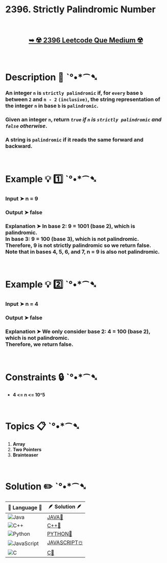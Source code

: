 # 2396. Strictly Palindromic Number

</br>

<h2 align="center"> 

<a href="https://leetcode.com/problems/strictly-palindromic-number/description/"><strong>➥ ☢️ 2396 Leetcode Que Medium ☢️ </strong></a>
</h2>

</br>

# Description 📜 ˋ°•*⁀➷

### An integer `n` is `strictly palindromic` if, for `every` base `b` between `2` and `n - 2` `(inclusive)`, the string representation of the integer `n` in base `b` is `palindromic`.

### Given an integer `n`, return *`true` if `n` is `strictly palindromic` and `false` otherwise*.

### A string is `palindromic` if it reads the same forward and backward.



</br>

# Example 💡 1️⃣ ˋ°•*⁀➷

  ### Input  ➤ n = 9 

  ### Output  ➤ false

  ### Explanation ➤ In base 2: 9 = 1001 (base 2), which is palindromic. </br> In base 3: 9 = 100 (base 3), which is not palindromic. </br> Therefore, 9 is not strictly palindromic so we return false. </br> Note that in bases 4, 5, 6, and 7, n = 9 is also not palindromic.

</br>

# Example 💡 2️⃣ ˋ°•*⁀➷

  ### Input  ➤ n = 4

  ### Output  ➤ false

  ### Explanation ➤ We only consider base 2: 4 = 100 (base 2), which is not palindromic. </br> Therefore, we return false.

</br>

# Constraints 🔒 ˋ°•*⁀➷

- **4 <= n <= 10^5**

</br>

# Topics 📋 ˋ°•*⁀➷

1. **Array**
2. **Two Pointers**
3. **Brainteaser**


</br>

# Solution ✏️ ˋ°•*⁀➷

| 📒 Language 📒  | 🪶 Solution 🪶 |
| ------------- | ------------- |
|  ![Java](https://img.shields.io/badge/java-%23ED8B00.svg?style=for-the-badge&logo=openjdk&logoColor=white)  | [JAVA🍁](https://github.com/Prakhar-002/LEETCODE/blob/main/%F0%9F%8E%AD%20LEVEL%20wise%20que%20with%20solution%20%F0%9F%8E%AF/%E2%98%A2%EF%B8%8F%20Medium%202396.%20Strictly%20Palindromic%20Number%20%E2%98%83%EF%B8%8F%20%F0%9F%8D%81%20%F0%9F%8D%B0%20%F0%9F%8E%B2%20%F0%9F%92%96/%F0%9F%8D%81JAVA_2396_StrictlyPalindromicNumber.java) |
|  ![C++](https://img.shields.io/badge/c++-%2300599C.svg?style=for-the-badge&logo=c%2B%2B&logoColor=white)  | [C++🎲](https://github.com/Prakhar-002/LEETCODE/blob/main/%F0%9F%8E%AD%20LEVEL%20wise%20que%20with%20solution%20%F0%9F%8E%AF/%E2%98%A2%EF%B8%8F%20Medium%202396.%20Strictly%20Palindromic%20Number%20%E2%98%83%EF%B8%8F%20%F0%9F%8D%81%20%F0%9F%8D%B0%20%F0%9F%8E%B2%20%F0%9F%92%96/%F0%9F%8E%B2CPP_2396_StrictlyPalindromicNumber.cpp)  |
|  ![Python](https://img.shields.io/badge/python-3670A0?style=for-the-badge&logo=python&logoColor=ffdd54)    | [PYTHON🍰](https://github.com/Prakhar-002/LEETCODE/blob/main/%F0%9F%8E%AD%20LEVEL%20wise%20que%20with%20solution%20%F0%9F%8E%AF/%E2%98%A2%EF%B8%8F%20Medium%202396.%20Strictly%20Palindromic%20Number%20%E2%98%83%EF%B8%8F%20%F0%9F%8D%81%20%F0%9F%8D%B0%20%F0%9F%8E%B2%20%F0%9F%92%96/%F0%9F%8D%B0PYTHON_2396_StrictlyPalindromicNumber.py) |
| ![JavaScript](https://img.shields.io/badge/javascript-%23323330.svg?style=for-the-badge&logo=javascript&logoColor=%23F7DF1E)   | [JAVASCRIPT☃️](https://github.com/Prakhar-002/LEETCODE/blob/main/%F0%9F%8E%AD%20LEVEL%20wise%20que%20with%20solution%20%F0%9F%8E%AF/%E2%98%A2%EF%B8%8F%20Medium%202396.%20Strictly%20Palindromic%20Number%20%E2%98%83%EF%B8%8F%20%F0%9F%8D%81%20%F0%9F%8D%B0%20%F0%9F%8E%B2%20%F0%9F%92%96/%E2%98%83%EF%B8%8FJAVASCRIPT_2396_StrictlyPalindromicNumber.js) |
|   ![C](https://img.shields.io/badge/c-%2300599C.svg?style=for-the-badge&logo=c&logoColor=white)   | [C💖](https://github.com/Prakhar-002/LEETCODE/blob/main/%F0%9F%8E%AD%20LEVEL%20wise%20que%20with%20solution%20%F0%9F%8E%AF/%E2%98%A2%EF%B8%8F%20Medium%202396.%20Strictly%20Palindromic%20Number%20%E2%98%83%EF%B8%8F%20%F0%9F%8D%81%20%F0%9F%8D%B0%20%F0%9F%8E%B2%20%F0%9F%92%96/%F0%9F%92%96C_2396_StrictlyPalindromicNumber.c)  |
